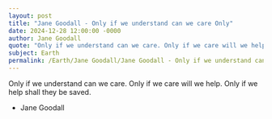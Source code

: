 ```yaml
---
layout: post
title: "Jane Goodall - Only if we understand can we care Only"
date: 2024-12-28 12:00:00 -0000
author: Jane Goodall
quote: "Only if we understand can we care. Only if we care will we help. Only if we help shall they be saved."
subject: Earth
permalink: /Earth/Jane Goodall/Jane Goodall - Only if we understand can we care Only
---
```


Only if we understand can we care. Only if we care will we help. Only if we help shall they be saved.

- Jane Goodall
